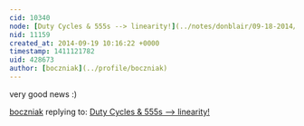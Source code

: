 ```yaml
---
cid: 10340
node: [Duty Cycles & 555s --> linearity!](../notes/donblair/09-18-2014/duty-cycles-555s-linearity)
nid: 11159
created_at: 2014-09-19 10:16:22 +0000
timestamp: 1411121782
uid: 428673
author: [boczniak](../profile/boczniak)
---
```


very good news :)

[boczniak](../profile/boczniak) replying to: [Duty Cycles & 555s --> linearity!](../notes/donblair/09-18-2014/duty-cycles-555s-linearity)

